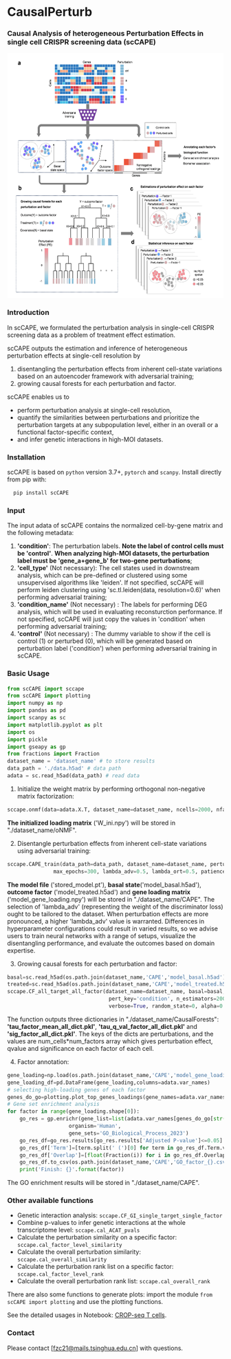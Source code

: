 # CausalPerturb

### Causal Analysis of heterogeneous Perturbation Effects in single cell CRISPR screening data (scCAPE)

<img align="center" src="./overview.png?raw=true" width=550 height=570>

### Introduction
In scCAPE, we formulated the perturbation analysis in single-cell CRISPR screening data as a problem of treatment effect estimation.

scCAPE outputs the estimation and inference of heterogeneous perturbation effects at single-cell resolution by
1. disentangling the perturbation effects from inherent cell-state variations based on an autoencoder framework with adversarial training;
2. growing causal forests for each perturbation and factor.

scCAPE enables us to
* perform perturbation analysis at single-cell resolution,
* quantify the similarities between perturbations and prioritize the perturbation targets at any subpopulation level, either in an overall or a functional factor-specific context,
* and infer genetic interactions in high-MOI datasets.

### Installation
scCAPE is based on `python` version 3.7+, `pytorch` and `scanpy`. Install directly from pip with:

```python
  pip install scCAPE
```

### Input 
The input adata of scCAPE contains the normalized cell-by-gene matrix and the following metadata:
1. **'condition'**: The perturbation labels. **Note the label of control cells must be 'control'**. **When analyzing high-MOI datasets, the perturbation label must be 'gene_a+gene_b' for two-gene perturbations**;
2. **'cell_type'** (Not necessary): The cell states used in downstream analysis, which can be pre-defined or clustered using some unsupervised algorithms like 'leiden'. If not specified, scCAPE will perform leiden clustering using 'sc.tl.leiden(data, resolution=0.6)' when performing adversarial training;
3. **'condition_name'** (Not necessary) : The labels for performing DEG analysis, which will be used in evaluating reconsturction performance. If not specified, scCAPE will just copy the values in 'condition' when performing adversarial training;
4. **'control'** (Not necessary) : The dummy variable to show if the cell is control (1) or perturbed (0), which will be generated based on perturbation label ('condition') when performing adversarial training in scCAPE.

### Basic Usage
```python
from scCAPE import sccape
from scCAPE import plotting
import numpy as np
import pandas as pd
import scanpy as sc
import matplotlib.pyplot as plt
import os
import pickle
import gseapy as gp
from fractions import Fraction
dataset_name = 'dataset_name' # to store results
data_path = './data.h5ad' # data path
adata = sc.read_h5ad(data_path) # read data
```
1. Initialize the weight matrix by performing orthogonal non-negative matrix factorization:<br>
``` python
sccape.onmf(data=adata.X.T, dataset_name=dataset_name, ncells=2000, nfactors=list(range(5, 16)), nreps=2, niters=500)
```
**The initialized loading matrix** ('W_ini.npy') will be stored in "./dataset_name/oNMF". 

2. Disentangle perturbation effects from inherent cell-state variations using adversarial training:<br>
``` python
sccape.CAPE_train(data_path=data_path, dataset_name=dataset_name, perturbation_key='condition', split_key=None,
               max_epochs=300, lambda_adv=0.5, lambda_ort=0.5, patience=5, model_index=0, hparams=None, verbose=True)
```
**The model file** ('stored_model.pt'), **basal state**('model_basal.h5ad'), **outcome factor** ('model_treated.h5ad') and **gene loading matrix** ('model_gene_loading.npy') will be stored in "./dataset_name/CAPE". The selection of 'lambda_adv' (representing the weight of the discriminator loss) ought to be tailored to the dataset. When perturbation effects are more pronounced, a higher 'lambda_adv' value is warranted. Differences in hyperparameter configurations could result in varied results, so we advise users to train neural networks with a range of setups, visualize the disentangling performance, and evaluate the outcomes based on domain expertise.

3. Growing causal forests for each perturbation and factor:<br>
```python
basal=sc.read_h5ad(os.path.join(dataset_name,'CAPE','model_basal.h5ad')) # basal state
treated=sc.read_h5ad(os.path.join(dataset_name,'CAPE','model_treated.h5ad')) # outcome factor state
sccape.CF_all_target_all_factor(dataset_name=dataset_name, basal=basal, treated=treated, adata=adata,
                                 pert_key='condition', n_estimators=2000, min_samples_leaf=5, 
                                 verbose=True, random_state=0, alpha=0.05)
```
The function outputs three dictionaries in "./dataset_name/CausalForests": **'tau_factor_mean_all_dict.pkl'**, **'tau_q_val_factor_all_dict.pkl'** and **'sig_factor_all_dict.pkl'**. The keys of the dicts are perturbations, and the values are num_cells\*num_factors array which gives perturbation effect, qvalue and significance on each factor of each cell.

4. Factor annotation:<br>
```python
gene_loading=np.load(os.path.join(dataset_name,'CAPE','model_gene_loading.npy')) # gene loading matrix
gene_loading_df=pd.DataFrame(gene_loading,columns=adata.var_names)
# selecting high-loading genes of each factor
genes_do_go=plotting.plot_top_genes_loadings(gene_names=adata.var_names,W=gene_loading.T, figsize=(10,6), save_path=None, save=False)
# Gene set enrichment analysis
for factor in range(gene_loading.shape[0]):
    go_res = gp.enrichr(gene_list=list(adata.var_names[genes_do_go[str(factor)]]),
                    organism='Human',
                    gene_sets='GO_Biological_Process_2023')
    go_res_df=go_res.results[go_res.results['Adjusted P-value']<=0.05]
    go_res_df['Term']=[term.split(' (')[0] for term in go_res_df.Term.values]
    go_res_df['Overlap']=[float(Fraction(i)) for i in go_res_df.Overlap.values]
    go_res_df.to_csv(os.path.join(dataset_name,'CAPE','GO_factor_{}.csv'.format(factor)))
    print('Finish: {}'.format(factor))
```
The GO enrichment results will be stored in "./dataset_name/CAPE".

### Other available functions

*  Genetic interaction analysis: `sccape.CF_GI_single_target_single_factor`
*  Combine p-values to infer genetic interactions at the whole transcriptome level: `sccape.cal_ACAT_pvals`
*  Calculate the perturbation similarity on a specific factor: `sccape.cal_factor_level_similarity`
*  Calculate the overall perturbation similarity: `sccape.cal_overall_similarity`
*  Calculate the perturbation rank list on a specific factor: `sccape.cal_factor_level_rank`
*  Calculate the overall perturbation rank list: `sccape.cal_overall_rank`

There are also some functions to generate plots: import the module `from scCAPE import plotting`  and use the plotting functions. 

See the detailed usages in Notebook: [CROP-seq T cells](https://github.com/zichufu/scCAPE/blob/main/res/SM2018_Tcells_res.ipynb). 

### Contact
Please contact [fzc21@mails.tsinghua.edu.cn] with questions.
